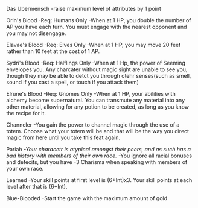 Das Ubermensch
	-raise maximum level of attributes by 1 point

Orin's Blood
	-Req: Humans Only
	-When at 1 HP, you double the number of AP you have each turn. You must engage with the nearest opponent and you may not disengage.

Elavae's Blood
	-Req: Elves Only
	-When at 1 HP, you may move 20 feet rather than 10 feet at the cost of 1 AP.

Sydri's Blood
	-Req: Halflings Only
	-When at 1 Hp, the power of Seeming envelopes you. Any charcater without magic sight are unable to see you, though they may be able to detct you through otehr senses(such as smell, sound if you cast a spell, or touch if you attack them)

Elrune's Blood
	-Req: Gnomes Only
	-When at 1 HP, your abilities with alchemy become supernatural. You can transmute any material into any other material, allowing for any potion to be created, as long as you know the recipe for it.

Channeler
	-You gain the power to channel magic through the use of a totem. Choose what your totem will be and that will be the way you direct magic from here until you take this feat again. 

Pariah
	*-Your characetr is atypical amongst their peers, and as such has a bad history with members of their own race.*
	-You ignore all racial bonuses and defecits, but you have -3 Charisma when speaking with members of your own race.

Learned
	-Your skill points at first level is (6+Int)x3. Your skill points at each level after that is (6+Int).

Blue-Blooded
	-Start the game with the maximum amount of gold

